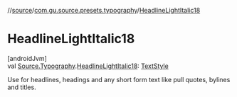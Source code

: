 //[source](../../index.md)/[com.gu.source.presets.typography](index.md)/[HeadlineLightItalic18](-headline-light-italic18.md)

# HeadlineLightItalic18

[androidJvm]\
val [Source.Typography](../com.gu.source/-source/-typography/index.md).[HeadlineLightItalic18](-headline-light-italic18.md): [TextStyle](https://developer.android.com/reference/kotlin/androidx/compose/ui/text/TextStyle.html)

Use for headlines, headings and any short form text like pull quotes, bylines and titles.
